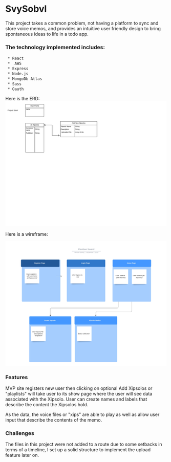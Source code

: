 # SvySobvl

This project takes a common problem, not having a platform to sync and store voice memos, and provides an intuitive user friendly design to bring spontaneous ideas to life in a todo app.

### The technology implemented includes:
     
     * React
     *  AWS
     * Express
     * Node.js
     * MongoDb Atlas
     * Sass
     * Oauth 

Here is the ERD:
![Image of ERD](assets/saym.jpeg)

Here is a wireframe:

![Image of Wireframe](assets/wireframe.jpeg)

### Features

MVP site registers new user then clicking on optional Add Xipsolos or "playlists" will take user to its show page where the user will see data associated with the Xipsolo. User can create names and labels that describe the content the Xipsolos hold. 

As the data, the voice files or "xips" are able to play as well as allow user input that describe the contents of the memo.

### Challenges 

The files in this project were not added to a route due to some setbacks in terms of a timeline, I set up a solid structure to implement the upload feature later on.